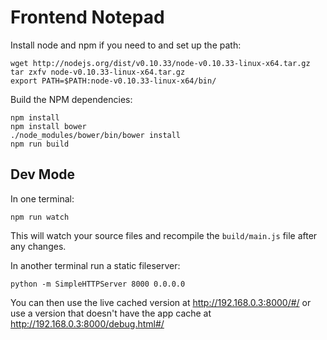 Frontend Notepad
================

Install node and npm if you need to and set up the path:

~~~
wget http://nodejs.org/dist/v0.10.33/node-v0.10.33-linux-x64.tar.gz
tar zxfv node-v0.10.33-linux-x64.tar.gz
export PATH=$PATH:node-v0.10.33-linux-x64/bin/
~~~

Build the NPM dependencies:

~~~
npm install
npm install bower
./node_modules/bower/bin/bower install
npm run build
~~~

Dev Mode
--------

In one terminal:

~~~
npm run watch
~~~

This will watch your source files and recompile the `build/main.js` file after any changes.

In another terminal run a static fileserver:

~~~
python -m SimpleHTTPServer 8000 0.0.0.0
~~~

You can then use the live cached version at http://192.168.0.3:8000/#/ or use a
version that doesn't have the app cache at http://192.168.0.3:8000/debug.html#/
